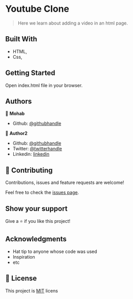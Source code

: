 # Youtube Clone

> Here we learn about adding a video in an html page.

## Built With

- HTML,
- Css,

## Getting Started

Open index.html file in your browser.

## Authors

👤 **Mohab**

- Github: [@githubhandle](https://github.com/mohabakram)

👤 **Author2**

- Github: [@githubhandle](https://github.com/githubhandle)
- Twitter: [@twitterhandle](https://twitter.com/twitterhandle)
- Linkedin: [linkedin](https://linkedin.com/linkedinhandle)

## 🤝 Contributing

Contributions, issues and feature requests are welcome!

Feel free to check the [issues page](issues/).

## Show your support

Give a ⭐️ if you like this project!

## Acknowledgments

- Hat tip to anyone whose code was used
- Inspiration
- etc

## 📝 License

This project is [MIT](lic.url) licens
